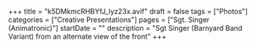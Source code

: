 +++
title = "k5DMkmcRHBYfJ_lyz23x.avif"
draft = false
tags = ["Photos"]
categories = ["Creative Presentations"]
pages = ["Sgt. Singer (Animatronic)"]
startDate = ""
description = "Sgt Singer (Barnyard Band Variant) from an alternate view of the front"
+++
